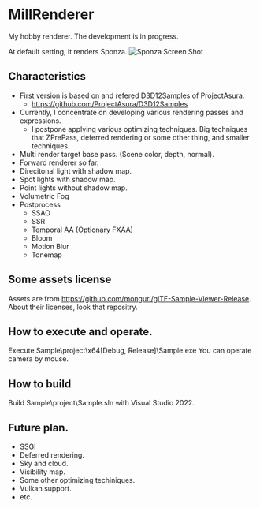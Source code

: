 # MillRenderer

My hobby renderer.
The development is in progress.

At default setting, it renders Sponza.
![Sponza Screen Shot](https://github.com/monguri/MillRenderer/blob/main/Sponza.png "Sponza Screen Shot")

## Characteristics
- First version is based on and refered D3D12Samples of ProjectAsura.
  - https://github.com/ProjectAsura/D3D12Samples
- Currently, I concentrate on developing various rendering passes and expressions.
  - I postpone applying various optimizing techniques. Big techniques that ZPrePass, deferred rendering or some other thing, and smaller techniques.
- Multi render target base pass. (Scene color, depth, normal).
- Forward renderer so far.
- Direcitonal light with shadow map.
- Spot lights with shadow map.
- Point lights without shadow map.
- Volumetric Fog
- Postprocess
  - SSAO
  - SSR
  - Temporal AA (Optionary FXAA)
  - Bloom
  - Motion Blur
  - Tonemap

## Some assets license
Assets are from https://github.com/monguri/glTF-Sample-Viewer-Release.
About their licenses, look that repositry. 

## How to execute and operate.
Execute Sample\project\x64\[Debug, Release]\Sample.exe
You can operate camera by mouse.

## How to build
Build Sample\project\Sample.sln with Visual Studio 2022.


## Future plan.
- SSGI
- Deferred rendering.
- Sky and cloud.
- Visibility map.
- Some other optimizing techiniques.
- Vulkan support.
- etc.
